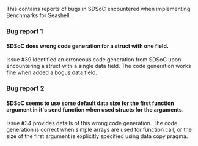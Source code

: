 This contains reports of bugs in SDSoC encountered when implementing Benchmarks for Seashell.

### Bug report 1 
#### SDSoC does wrong code generation for a struct with one field.
Issue #39 identified an erroneous code generation from SDSoC upon encountering a struct with a single data field. The code generation works fine when added a bogus data field.

### Bug report 2
#### SDSoC seems to use some default data size for the first function argument in it's send function when used structs for the arguments.
Issue #34 provides details of this wrong code generation. The code generation is correct when simple arrays are used for function call, or the size of the first argument is explicitly specified using data copy pragma.
